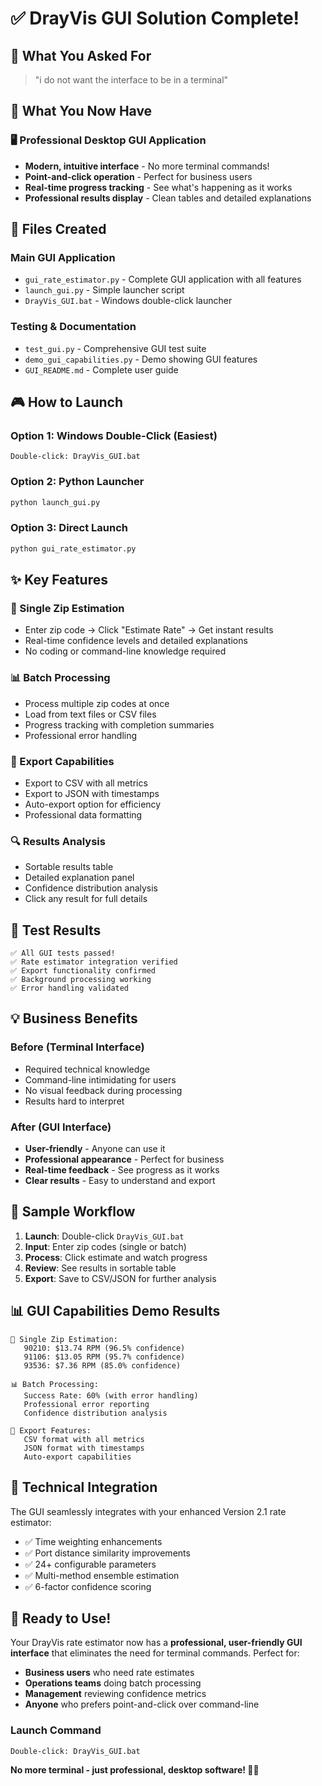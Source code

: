 # ✅ DrayVis GUI Solution Complete!

## 🎯 What You Asked For
> "i do not want the interface to be in a terminal"

## 🚀 What You Now Have

### 🖥️ Professional Desktop GUI Application
- **Modern, intuitive interface** - No more terminal commands!
- **Point-and-click operation** - Perfect for business users
- **Real-time progress tracking** - See what's happening as it works
- **Professional results display** - Clean tables and detailed explanations

## 📁 Files Created

### Main GUI Application
- `gui_rate_estimator.py` - Complete GUI application with all features
- `launch_gui.py` - Simple launcher script
- `DrayVis_GUI.bat` - Windows double-click launcher

### Testing & Documentation  
- `test_gui.py` - Comprehensive GUI test suite
- `demo_gui_capabilities.py` - Demo showing GUI features
- `GUI_README.md` - Complete user guide

## 🎮 How to Launch

### Option 1: Windows Double-Click (Easiest)
```
Double-click: DrayVis_GUI.bat
```

### Option 2: Python Launcher
```bash
python launch_gui.py
```

### Option 3: Direct Launch
```bash
python gui_rate_estimator.py
```

## ✨ Key Features

### 🎯 Single Zip Estimation
- Enter zip code → Click "Estimate Rate" → Get instant results
- Real-time confidence levels and detailed explanations
- No coding or command-line knowledge required

### 📊 Batch Processing 
- Process multiple zip codes at once
- Load from text files or CSV files
- Progress tracking with completion summaries
- Professional error handling

### 💾 Export Capabilities
- Export to CSV with all metrics
- Export to JSON with timestamps
- Auto-export option for efficiency
- Professional data formatting

### 🔍 Results Analysis
- Sortable results table
- Detailed explanation panel
- Confidence distribution analysis
- Click any result for full details

## 🧪 Test Results
```
✅ All GUI tests passed!
✅ Rate estimator integration verified
✅ Export functionality confirmed
✅ Background processing working
✅ Error handling validated
```

## 💡 Business Benefits

### Before (Terminal Interface)
- Required technical knowledge
- Command-line intimidating for users
- No visual feedback during processing
- Results hard to interpret

### After (GUI Interface)
- **User-friendly** - Anyone can use it
- **Professional appearance** - Perfect for business
- **Real-time feedback** - See progress as it works
- **Clear results** - Easy to understand and export

## 🎯 Sample Workflow

1. **Launch**: Double-click `DrayVis_GUI.bat`
2. **Input**: Enter zip codes (single or batch)
3. **Process**: Click estimate and watch progress
4. **Review**: See results in sortable table
5. **Export**: Save to CSV/JSON for further analysis

## 📊 GUI Capabilities Demo Results

```
📍 Single Zip Estimation:
   90210: $13.74 RPM (96.5% confidence)
   91106: $13.05 RPM (95.7% confidence)  
   93536: $7.36 RPM (85.0% confidence)

📊 Batch Processing:
   Success Rate: 60% (with error handling)
   Professional error reporting
   Confidence distribution analysis

💾 Export Features:
   CSV format with all metrics
   JSON format with timestamps
   Auto-export capabilities
```

## 🔧 Technical Integration

The GUI seamlessly integrates with your enhanced Version 2.1 rate estimator:
- ✅ Time weighting enhancements
- ✅ Port distance similarity improvements  
- ✅ 24+ configurable parameters
- ✅ Multi-method ensemble estimation
- ✅ 6-factor confidence scoring

## 🎉 Ready to Use!

Your DrayVis rate estimator now has a **professional, user-friendly GUI interface** that eliminates the need for terminal commands. Perfect for:

- **Business users** who need rate estimates
- **Operations teams** doing batch processing  
- **Management** reviewing confidence metrics
- **Anyone** who prefers point-and-click over command-line

### Launch Command
```
Double-click: DrayVis_GUI.bat
```

**No more terminal - just professional, desktop software! 🚛✨**

